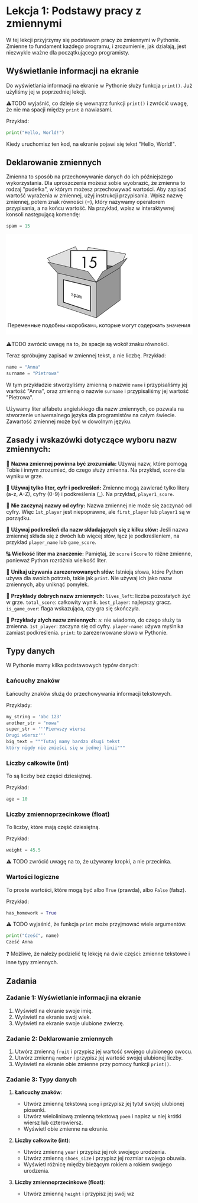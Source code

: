 # Lekcja 1: Podstawy pracy z zmiennymi

W tej lekcji przyjrzymy się podstawom pracy ze zmiennymi w Pythonie. Zmienne to fundament każdego programu, i zrozumienie, jak działają, jest niezwykle ważne dla początkującego programisty.

## Wyświetlanie informacji na ekranie

Do wyświetlania informacji na ekranie w Pythonie służy funkcja `print()`.
Już użyliśmy jej w poprzedniej lekcji.

:warning:TODO wyjaśnić, co dzieje się wewnątrz funkcji `print()` i zwrócić uwagę, że nie ma spacji między `print` a nawiasami.

Przykład:

```python
print("Hello, World!")
```

Kiedy uruchomisz ten kod, na ekranie pojawi się tekst "Hello, World!".

## Deklarowanie zmiennych

Zmienna to sposób na przechowywanie danych do ich późniejszego wykorzystania.
Dla uproszczenia możesz sobie wyobrazić, że zmienna to rodzaj
"pudełka", w którym możesz przechowywać wartości.
Aby zapisać wartość wyrażenia w zmiennej, użyj instrukcji przypisania.
Wpisz nazwę zmiennej, potem znak równości (=), który nazywamy operatorem
przypisania, a na końcu wartość. Na przykład, wpisz w interaktywnej konsoli
następującą komendę:

```python
spam = 15
```

![obrazek1](images/u1_img1.png)

:warning:TODO zwrócić uwagę na to, że spacje są wokół znaku równości.

Teraz spróbujmy zapisać w zmiennej tekst, a nie liczbę.
Przykład:

```python
name = "Anna"
surname = "Pietrowa"
```

W tym przykładzie stworzyliśmy zmienną o nazwie `name` i przypisaliśmy jej wartość "Anna", oraz zmienną o nazwie `surname` i przypisaliśmy jej wartość "Pietrowa".

Używamy liter alfabetu angielskiego dla nazw zmiennych, co pozwala na stworzenie uniwersalnego języka dla programistów na całym świecie.
Zawartość zmiennej może być w dowolnym języku.

## Zasady i wskazówki dotyczące wyboru nazw zmiennych:

📛 **Nazwa zmiennej powinna być zrozumiała:**
Używaj nazw, które pomogą Tobie i innym zrozumieć, do czego służy zmienna. Na przykład, `score` dla wyniku w grze.

🔡 **Używaj tylko liter, cyfr i podkreśleń:**
Zmienne mogą zawierać tylko litery (a-z, A-Z), cyfry (0-9) i podkreślenia (_). Na przykład, `player1_score`.

🚫 **Nie zaczynaj nazwy od cyfry:**
Nazwa zmiennej nie może się zaczynać od cyfry. Więc `1st_player` jest niepoprawne, ale `first_player` lub `player1` są w porządku.

🐫 **Używaj podkreśleń dla nazw składających się z kilku słów:**
Jeśli nazwa zmiennej składa się z dwóch lub więcej słów, łącz je podkreśleniem, na przykład `player_name` lub `game_score`.

🔠 **Wielkość liter ma znaczenie:**
Pamiętaj, że `score` i `Score` to różne zmienne, ponieważ Python rozróżnia wielkość liter.

🚷 **Unikaj używania zarezerwowanych słów:**
Istnieją słowa, które Python używa dla swoich potrzeb, takie jak `print`. Nie używaj ich jako nazw zmiennych, aby uniknąć pomyłek.

🎉 **Przykłady dobrych nazw zmiennych:**
`lives_left`: liczba pozostałych żyć w grze.
`total_score`: całkowity wynik.
`best_player`: najlepszy gracz.
`is_game_over`: flaga wskazująca, czy gra się skończyła.

🚨 **Przykłady złych nazw zmiennych:**
`a`: nie wiadomo, do czego służy ta zmienna.
`1st_player`: zaczyna się od cyfry.
`player-name`: używa myślnika zamiast podkreślenia.
`print`: to zarezerwowane słowo w Pythonie.

## Typy danych

W Pythonie mamy kilka podstawowych typów danych:

### Łańcuchy znaków

Łańcuchy znaków służą do przechowywania informacji tekstowych.

Przykłady:

```python
my_string = 'abc 123'
another_str = "nowa"
super_str = '''Pierwszy wiersz
Drugi wiersz'''
big_text = """Tutaj mamy bardzo długi tekst
który nigdy nie zmieści się w jednej linii"""
```

### Liczby całkowite (int)

To są liczby bez części dziesiętnej.

Przykład:

```python
age = 10
```

### Liczby zmiennoprzecinkowe (float)

To liczby, które mają część dziesiętną.

Przykład:

```python
weight = 45.5
```
:warning: TODO zwrócić uwagę na to, że używamy kropki, a nie przecinka.

### Wartości logiczne

To proste wartości, które mogą być albo `True` (prawda), albo `False` (fałsz).

Przykład:

```python
has_homework = True
```

:warning: TODO wyjaśnić, że funkcja `print` może przyjmować wiele argumentów.

```python
print("Cześć", name)
Cześć Anna
```

:question: Możliwe, że należy podzielić tę lekcję na dwie części: zmienne tekstowe i inne typy zmiennych.

## Zadania

### Zadanie 1: Wyświetlanie informacji na ekranie

1. Wyświetl na ekranie swoje imię.
2. Wyświetl na ekranie swój wiek.
3. Wyświetl na ekranie swoje ulubione zwierzę.

### Zadanie 2: Deklarowanie zmiennych

1. Utwórz zmienną `fruit` i przypisz jej wartość swojego ulubionego owocu.
2. Utwórz zmienną `number` i przypisz jej wartość swojej ulubionej liczby.
3. Wyświetl na ekranie obie zmienne przy pomocy funkcji `print()`.

### Zadanie 3: Typy danych

1. **Łańcuchy znaków**:
   - Utwórz zmienną tekstową `song` i przypisz jej tytuł swojej ulubionej piosenki.
   - Utwórz wieloliniową zmienną tekstową `poem` i napisz w niej krótki wiersz lub czterowiersz.
   - Wyświetl obie zmienne na ekranie.

2. **Liczby całkowite (int)**:
   - Utwórz zmienną `year` i przypisz jej rok swojego urodzenia.
   - Utwórz zmienną `shoes_size` i przypisz jej rozmiar swojego obuwia.
   - Wyświetl różnicę między bieżącym rokiem a rokiem swojego urodzenia.

3. **Liczby zmiennoprzecinkowe (float)**:
   - Utwórz zmienną `height` i przypisz jej swój wz

